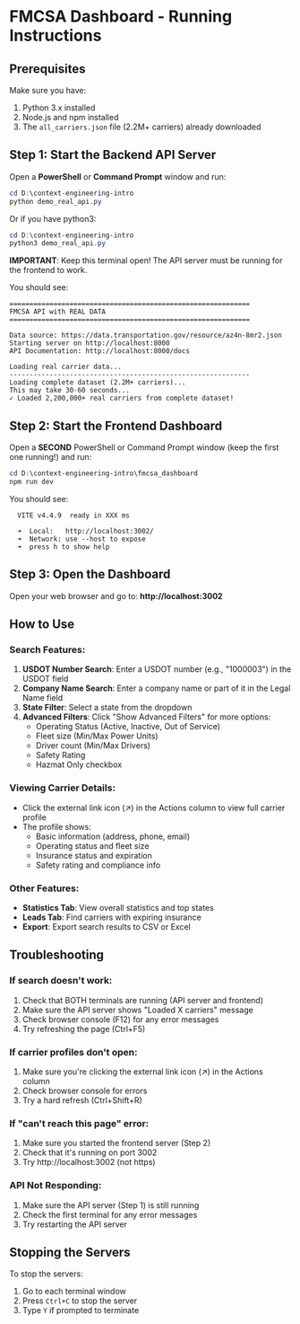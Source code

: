 # FMCSA Dashboard - Running Instructions

## Prerequisites
Make sure you have:
1. Python 3.x installed
2. Node.js and npm installed
3. The `all_carriers.json` file (2.2M+ carriers) already downloaded

## Step 1: Start the Backend API Server

Open a **PowerShell** or **Command Prompt** window and run:

```powershell
cd D:\context-engineering-intro
python demo_real_api.py
```

Or if you have python3:
```powershell
cd D:\context-engineering-intro
python3 demo_real_api.py
```

**IMPORTANT**: Keep this terminal open! The API server must be running for the frontend to work.

You should see:
```
============================================================
FMCSA API with REAL DATA
============================================================

Data source: https://data.transportation.gov/resource/az4n-8mr2.json
Starting server on http://localhost:8000
API Documentation: http://localhost:8000/docs

Loading real carrier data...
------------------------------------------------------------
Loading complete dataset (2.2M+ carriers)...
This may take 30-60 seconds...
✓ Loaded 2,200,000+ real carriers from complete dataset!
```

## Step 2: Start the Frontend Dashboard

Open a **SECOND** PowerShell or Command Prompt window (keep the first one running!) and run:

```powershell
cd D:\context-engineering-intro\fmcsa_dashboard
npm run dev
```

You should see:
```
  VITE v4.4.9  ready in XXX ms

  ➜  Local:   http://localhost:3002/
  ➜  Network: use --host to expose
  ➜  press h to show help
```

## Step 3: Open the Dashboard

Open your web browser and go to: **http://localhost:3002**

## How to Use

### Search Features:
1. **USDOT Number Search**: Enter a USDOT number (e.g., "1000003") in the USDOT field
2. **Company Name Search**: Enter a company name or part of it in the Legal Name field
3. **State Filter**: Select a state from the dropdown
4. **Advanced Filters**: Click "Show Advanced Filters" for more options:
   - Operating Status (Active, Inactive, Out of Service)
   - Fleet size (Min/Max Power Units)
   - Driver count (Min/Max Drivers)
   - Safety Rating
   - Hazmat Only checkbox

### Viewing Carrier Details:
- Click the external link icon (↗) in the Actions column to view full carrier profile
- The profile shows:
  - Basic information (address, phone, email)
  - Operating status and fleet size
  - Insurance status and expiration
  - Safety rating and compliance info

### Other Features:
- **Statistics Tab**: View overall statistics and top states
- **Leads Tab**: Find carriers with expiring insurance
- **Export**: Export search results to CSV or Excel

## Troubleshooting

### If search doesn't work:
1. Check that BOTH terminals are running (API server and frontend)
2. Make sure the API server shows "Loaded X carriers" message
3. Check browser console (F12) for any error messages
4. Try refreshing the page (Ctrl+F5)

### If carrier profiles don't open:
1. Make sure you're clicking the external link icon (↗) in the Actions column
2. Check browser console for errors
3. Try a hard refresh (Ctrl+Shift+R)

### If "can't reach this page" error:
1. Make sure you started the frontend server (Step 2)
2. Check that it's running on port 3002
3. Try http://localhost:3002 (not https)

### API Not Responding:
1. Make sure the API server (Step 1) is still running
2. Check the first terminal for any error messages
3. Try restarting the API server

## Stopping the Servers

To stop the servers:
1. Go to each terminal window
2. Press `Ctrl+C` to stop the server
3. Type `Y` if prompted to terminate